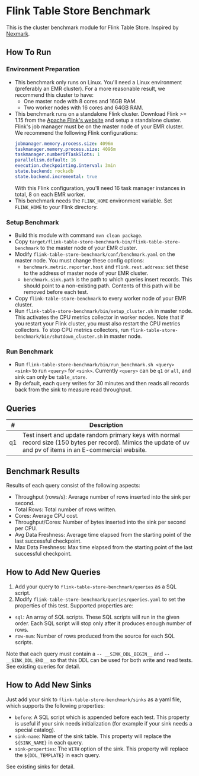 # Flink Table Store Benchmark

This is the cluster benchmark module for Flink Table Store. Inspired by [Nexmark](https://github.com/nexmark/nexmark).

## How To Run
### Environment Preparation
* This benchmark only runs on Linux. You'll need a Linux environment (preferably an EMR cluster). For a more reasonable result, we recommend this cluster to have:
  * One master node with 8 cores and 16GB RAM.
  * Two worker nodes with 16 cores and 64GB RAM.
* This benchmark runs on a standalone Flink cluster. Download Flink >= 1.15 from the [Apache Flink's website](https://flink.apache.org/downloads.html#apache-flink-1150) and setup a standalone cluster. Flink's job manager must be on the master node of your EMR cluster. We recommend the following Flink configurations:
    ```yaml
    jobmanager.memory.process.size: 4096m
    taskmanager.memory.process.size: 4096m
    taskmanager.numberOfTaskSlots: 1
    parallelism.default: 16
    execution.checkpointing.interval: 3min
    state.backend: rocksdb
    state.backend.incremental: true
    ```
    With this Flink configuration, you'll need 16 task manager instances in total, 8 on each EMR worker.
* This benchmark needs the `FLINK_HOME` environment variable. Set `FLINK_HOME` to your Flink directory.

### Setup Benchmark
* Build this module with command `mvn clean package`.
* Copy `target/flink-table-store-benchmark-bin/flink-table-store-benchmark` to the master node of your EMR cluster.
* Modify `flink-table-store-benchmark/conf/benchmark.yaml` on the master node. You must change these config options:
  * `benchmark.metric.reporter.host` and `flink.rest.address`: set these to the address of master node of your EMR cluster.
  *  `benchmark.sink.path` is the path to which queries insert records. This should point to a non-existing path. Contents of this path will be removed before each test.
* Copy `flink-table-store-benchmark` to every worker node of your EMR cluster.
* Run `flink-table-store-benchmark/bin/setup_cluster.sh` in master node. This activates the CPU metrics collector in worker nodes. Note that if you restart your Flink cluster, you must also restart the CPU metrics collectors. To stop CPU metrics collectors, run `flink-table-store-benchmark/bin/shutdown_cluster.sh` in master node.

### Run Benchmark
* Run `flink-table-store-benchmark/bin/run_benchmark.sh <query> <sink>` to run `<query>` for `<sink>`. Currently `<query>` can be `q1` or `all`, and sink can only be `table_store`.
* By default, each query writes for 30 minutes and then reads all records back from the sink to measure read throughput. 

## Queries

|#|Description|
|---|---|
|q1|Test insert and update random primary keys with normal record size (150 bytes per record). Mimics the update of uv and pv of items in an E-commercial website.|

## Benchmark Results

Results of each query consist of the following aspects:
* Throughput (rows/s): Average number of rows inserted into the sink per second.
* Total Rows: Total number of rows written.
* Cores: Average CPU cost.
* Throughput/Cores: Number of bytes inserted into the sink per second per CPU.
* Avg Data Freshness: Average time elapsed from the starting point of the last successful checkpoint.
* Max Data Freshness: Max time elapsed from the starting point of the last successful checkpoint.

## How to Add New Queries
1. Add your query to `flink-table-store-benchmark/queries` as a SQL script.
2. Modify `flink-table-store-benchmark/queries/queries.yaml` to set the properties of this test. Supported properties are:
  * `sql`: An array of SQL scripts. These SQL scripts will run in the given order. Each SQL script will stop only after it produces enough number of rows.
  * `row-num`: Number of rows produced from the source for each SQL scripts.

Note that each query must contain a `-- __SINK_DDL_BEGIN__` and `-- __SINK_DDL_END__` so that this DDL can be used for both write and read tests. See existing queries for detail.

## How to Add New Sinks
Just add your sink to `flink-table-store-benchmark/sinks` as a yaml file, which supports the following properties:
  * `before`: A SQL script which is appended before each test. This property is useful if your sink needs initialization (for example if your sink needs a special catalog).
  * `sink-name`: Name of the sink table. This property will replace the `${SINK_NAME}` in each query.
  * `sink-properties`: The `WITH` option of the sink. This property will replace the `${DDL_TEMPLATE}` in each query.

See existing sinks for detail.